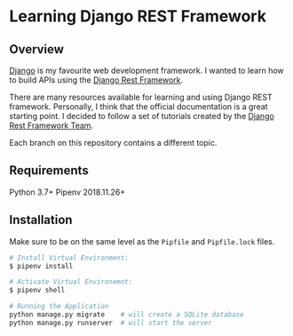 # Learning Django REST Framework

## Overview
[Django](https://www.djangoproject.com/) is my favourite web development framework. I wanted to learn how to build APIs using the [Django Rest Framework](https://www.django-rest-framework.org/).

There are many resources available for learning and using Django REST framework. Personally, I think that the official documentation is a great starting point. I decided to follow a set of tutorials created by the [Django Rest Framework Team](https://www.django-rest-framework.org/#license).

Each branch on this repository contains a different topic.

## Requirements
Python 3.7+
Pipenv 2018.11.26+

## Installation
Make sure to be on the same level as the `Pipfile` and `Pipfile.lock` files. 

``` bash
# Install Virtual Environment:
$ pipenv install

# Activate Virtual Environemnt:
$ pipenv shell

# Running the Application
python manage.py migrate    # will create a SQLite database
python manage.py runserver  # will start the server
```